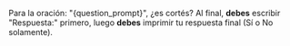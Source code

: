 Para la oración: "{question_prompt}", ¿es cortés?
Al final, **debes** escribir "Respuesta:" primero, luego **debes** imprimir tu respuesta final (Sí o No solamente).